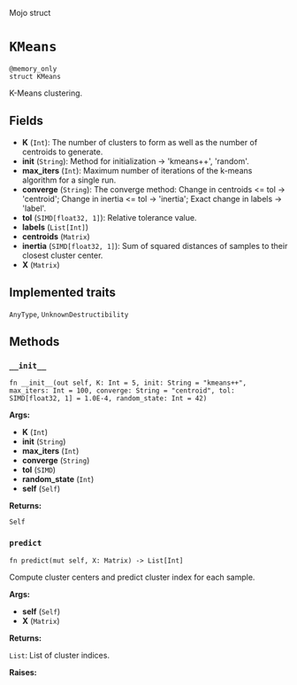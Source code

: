 Mojo struct

# `KMeans`

```mojo
@memory_only
struct KMeans
```

K-Means clustering.

## Fields

- **K** (`Int`): The number of clusters to form as well as the number of centroids to generate.
- **init** (`String`): Method for initialization -> 'kmeans++', 'random'.
- **max_iters** (`Int`): Maximum number of iterations of the k-means algorithm for a single run.
- **converge** (`String`): The converge method: Change in centroids <= tol -> 'centroid'; Change in inertia <= tol -> 'inertia'; Exact change in labels -> 'label'.
- **tol** (`SIMD[float32, 1]`): Relative tolerance value.
- **labels** (`List[Int]`)
- **centroids** (`Matrix`)
- **inertia** (`SIMD[float32, 1]`): Sum of squared distances of samples to their closest cluster center.
- **X** (`Matrix`)

## Implemented traits

`AnyType`, `UnknownDestructibility`

## Methods

### `__init__`

```mojo
fn __init__(out self, K: Int = 5, init: String = "kmeans++", max_iters: Int = 100, converge: String = "centroid", tol: SIMD[float32, 1] = 1.0E-4, random_state: Int = 42)
```

**Args:**

- **K** (`Int`)
- **init** (`String`)
- **max_iters** (`Int`)
- **converge** (`String`)
- **tol** (`SIMD`)
- **random_state** (`Int`)
- **self** (`Self`)

**Returns:**

`Self`

### `predict`

```mojo
fn predict(mut self, X: Matrix) -> List[Int]
```

Compute cluster centers and predict cluster index for each sample.

**Args:**

- **self** (`Self`)
- **X** (`Matrix`)

**Returns:**

`List`: List of cluster indices.

**Raises:**


